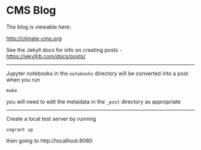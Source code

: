 CMS Blog
========

The blog is viewable here:

http://climate-cms.org

See the Jekyll docs for info on creating posts - https://jekyllrb.com/docs/posts/

---

Jupyter notebooks in the `notebooks` directory will be converted into a post when you run

    make

you will need to edit the metadata in the `_post` directory as appropriate

---

Create a local test server by running

    vagrant up

then going to http://localhost:8080


